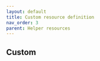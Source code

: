 ```yaml
---
layout: default
title: Custom resource definition
nav_order: 3
parent: Helper resources
---
```


## Custom
